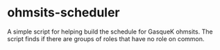 # ohmsits-scheduler
A simple script for helping build the schedule for GasqueK ohmsits. The script finds if there are groups of roles that have no role on common.
